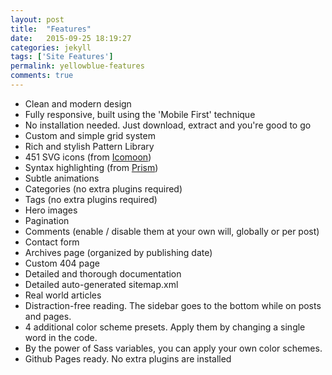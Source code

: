 ```yaml
---
layout: post
title:  "Features"
date:   2015-09-25 18:19:27
categories: jekyll
tags: ['Site Features']
permalink: yellowblue-features
comments: true
---
```

- Clean and modern design
- Fully responsive, built using the 'Mobile First' technique
- No installation needed. Just download, extract and you're good to go
- Custom and simple grid system
- Rich and stylish Pattern Library
- 451 SVG icons (from [Icomoon](https://icomoon.io/))
- Syntax highlighting (from [Prism](http://prismjs.com/))
- Subtle animations
- Categories (no extra plugins required)
- Tags (no extra plugins required)
- Hero images
- Pagination
- Comments (enable / disable them at your own will, globally or per post)
- Contact form
- Archives page (organized by publishing date)
- Custom 404 page
- Detailed and thorough documentation
- Detailed auto-generated sitemap.xml
- Real world articles
- Distraction-free reading. The sidebar goes to the bottom while on posts and pages.
- 4 additional color scheme presets. Apply them by changing a single word in the code.
- By the power of Sass variables, you can apply your own color schemes.
- Github Pages ready. No extra plugins are installed
